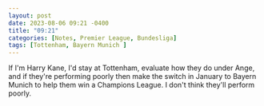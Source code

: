 ```yaml
---
layout: post
date: 2023-08-06 09:21 -0400
title: "09:21"
categories: [Notes, Premier League, Bundesliga]
tags: [Tottenham, Bayern Munich ]
---
```


If I'm Harry Kane, I'd stay at Tottenham, evaluate how they do under Ange, and if they're performing poorly then make the switch in January to Bayern Munich to help them win a Champions League. I don't think they'll perform poorly.


